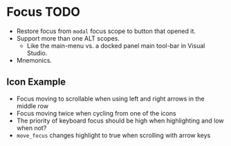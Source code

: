 # Focus TODO

* Restore focus from `modal` focus scope to button that opened it. 
* Support more than one ALT scopes.
    - Like the main-menu vs. a docked panel main tool-bar in Visual Studio.
* Mnemonics.

## Icon Example

* Focus moving to scrollable when using left and right arrows in the middle row
* Focus moving twice when cycling from one of the icons
* The priority of keyboard focus should be high when highlighting and low when not?
* `move_focus` changes highlight to true when scrolling with arrow keys